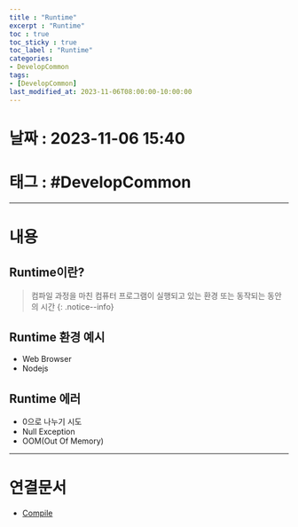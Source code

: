 ```yaml
---
title : "Runtime"
excerpt : "Runtime"
toc : true
toc_sticky : true
toc_label : "Runtime"
categories:
- DevelopCommon
tags:
- [DevelopCommon]
last_modified_at: 2023-11-06T08:00:00-10:00:00
---
```


# 날짜 : 2023-11-06 15:40

# 태그 : #DevelopCommon 
---

# 내용

## Runtime이란?
> 컴파일 과정을 마친 컴퓨터 프로그램이 실행되고 있는 환경 또는 동작되는 동안의 시간
{: .notice--info}

## Runtime 환경 예시
- Web Browser
- Nodejs

## Runtime 에러
- 0으로 나누기 시도
- Null Exception
- OOM(Out Of Memory)

---

# 연결문서
- [Compile](../../developcommon/developcommon-Compile)